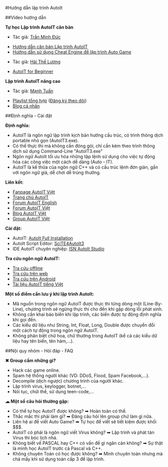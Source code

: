 #Hướng dẫn lập trình AutoIt

##Video hướng dẫn

**Tự học Lập trình AutoIT căn bản**

- Tác giả: [Trần Minh Đức](http://fb.me/tmd18116)
 + [Hướng dẫn căn bản Lập trình AutoIT](http://goo.gl/11T4KK)
 + [Hướng dẫn sử dụng Cheat Engine để lập trình Auto Game](http://goo.gl/2WXeiO)

- Tác giả: [Hải Thế Lương](http://fb.me/Skyfinally)
 + [AutoIT for Beginner](http://goo.gl/kejGZg)
 
**Lập trình AutoIT nâng cao**
 
- Tác giả: [Mạnh Tuấn](http://fb.me/manhtuan1412)
 + [Playlist tổng hợp](http://goo.gl/47X9JR) ([Đăng ký theo dõi](http://goo.gl/J92rsc))
 + [Blog cá nhân](http://junookyo.blogspot.com/search/label/AutoIT)
 
##Định nghĩa - Cài đặt
 
**Định nghĩa:**

- AutoIT là ngôn ngữ lập trình kịch bản hướng cấu trúc, có trình thông dịch portable nhỏ gọn (AutoIT3.exe).
- Có thể thực thi mà không cần đóng gói, chỉ cần kèm theo trình thông dịch sử dụng Command-Line "AutoIT3.exe"
- Ngôn ngữ AutoIt tối ưu hóa những tập lệnh sử dụng cho việc tự động hóa các công việc một cách dễ dàng (Auto - IT).
- AutoIT là kế thừa của ngôn ngữ C++ và có cấu trúc lệnh đơn giản, gần với ngôn ngữ giả, dễ chơi dễ trúng thưởng.
 
**Liên kết:**

- [Fanpage AutoIT Việt](https://www.facebook.com/AutoItScript)
- [Trang chủ AutoIT](http://autoitscript.com/)
- [Forum AutoIT English](http://autoitscript.com/forum)
- [Forum AutoIT Việt](http://hocautoit.com/)
- [Blog AutoIT Việt](http://yagarai.blogspot.com/search/label/Autoit)
- [Group AutoIT Việt](http://facebook.com/groups/autoitscript)
 
**Cài đặt:**

- AutoIT: [AutoIt Full Installation](http://www.autoitscript.com/files/autoit3/autoit-v3-setup.exe)
- AutoIt Script Editor: [SciTE4AutoIt3](http://www.autoitscript.com/autoit3/scite/download/SciTE4AutoIt3.exe)
- IDE AutoIT chuyên nghiệp: [ISN AutoIt Studio](http://www.isnetwork.at/index.php/2011-10-17-08-51-43?download=8%5Cu00253Aisn-autoit-studio-098-beta-installer)
 
**Tra cứu ngôn ngữ AutoIT:**

- [Tra cứu offline](https://dl.dropboxusercontent.com/u/55630051/AutoIt.chm)
- [Tra cứu trên web](https://www.autoitscript.com/autoit3/docs/)
- [Tra cứu trên Android](https://dl.dropboxusercontent.com/u/59972213/Autoit/AutoITFunctionLookup.apk)
- [Tài liệu AutoIT tiếng Việt](http://tinyurl.com/chuyendeAutoIT)
 
**Một số điểm cần lưu ý khi lập trình AutoIt:**

- Mã nguồn trong ngôn ngữ AutoIT được thực thi từng dòng một (Line-By-Line), chương trình sẽ ngừng thực thi cho đến khi gặp dòng lỗi phát sinh.
- Không cần khai báo biến khi lập trình, các biến được tự động định nghĩa khi gọi đến.
- Các kiểu dữ liệu như String, Int, Float, Long, Double được chuyển đổi một cách tự động trong ngôn ngữ AutoIT.
- Không phân biệt chữ hoa, chữ thường trong AutoIT (kể cả các kiểu dữ liệu hay tên biến, tên hàm,...).

##Nội quy nhóm - Hỏi đáp - FAQ

**✖ Group cấm những gì?**

- Hack các game online.
- Spam hệ thống người khác (VD: DDoS, Flood, Spam Facebook,...).
- Decompile (dịch ngược) chương trình của người khác.
- Lập trình virus, keylogger, botnet,...
- Nói tục, chửi thề, sử dụng teen-code,...
 
**☁ Một số câu hỏi thường gặp:**

- Có thể tự học AutoIT được không? ➡ Hoàn toàn có thể.
- Thắc mắc thì phải làm gì? ➡ Đăng câu hỏi lên group chứ làm gì nữa.
- Liên hệ ai để viết Auto Game? ➡ Tự học để viết sẽ tiết kiệm được khối $$$.
- AutoIT có phải là ngôn ngữ viết Virus không? ➡ Lập trình và phát tán Virus thì bóc lịch nhá.
- Không biết về PASCAL hay C++ có vấn đề gì ngăn cản không? ➡ Sự thật là mình học AutoIT trước cả Pascal và C++.
- Không chuyên Toán có học được không? ➡ Mình chuyên toán nhưng mà chả mấy khi sử dụng toán cấp 3 để lập trình.
